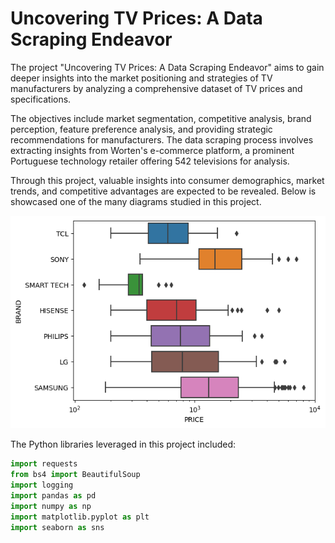 # Uncovering TV Prices: A Data Scraping Endeavor

The project "Uncovering TV Prices: A Data Scraping Endeavor" aims to gain deeper insights into the market positioning and strategies of TV manufacturers by analyzing a comprehensive dataset of TV prices and specifications.

The objectives include market segmentation, competitive analysis, brand perception, feature preference analysis, and providing strategic recommendations for manufacturers. The data scraping process involves extracting insights from Worten's e-commerce platform, a prominent Portuguese technology retailer offering 542 televisions for analysis. 

Through this project, valuable insights into consumer demographics, market trends, and competitive advantages are expected to be revealed. Below is showcased one of the many diagrams studied in this project.

![](img/brand_price_boxplot.png)

The Python libraries leveraged in this project included:

```python
import requests
from bs4 import BeautifulSoup
import logging
import pandas as pd
import numpy as np
import matplotlib.pyplot as plt
import seaborn as sns
```
